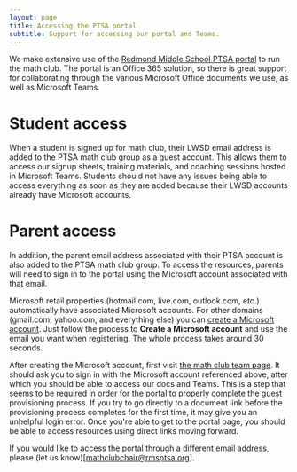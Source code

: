 ```yaml
---
layout: page
title: Accessing the PTSA portal
subtitle: Support for accessing our portal and Teams.
---
```


We make extensive use of the [Redmond Middle School PTSA portal](https://rmsptsa.sharepoint.com/sites/MathClub) to run the math club.
The portal is an Office 365 solution, so there is great support for collaborating through the various Microsoft Office documents we use, as well as Microsoft Teams.

# Student access
When a student is signed up for math club, their LWSD email address is added to the PTSA math club group as a guest account. This allows them to access our signup sheets,
training materials, and coaching sessions hosted in Microsoft Teams. Students should not have any issues being able to access everything as soon as they are added because
their LWSD accounts already have Microsoft accounts.

# Parent access
In addition, the parent email address associated with their PTSA account is also added to the PTSA math club group. To access the resources, parents will need to sign in
to the portal using the Microsoft account associated with that email.

Microsoft retail properties (hotmail.com, live.com, outlook.com, etc.) automatically have associated 
Microsoft accounts. For other domains (gmail.com, yahoo.com, and everything else) you can [create a Microsoft account](https://account.microsoft.com). Just follow the process
to **Create a Microsoft account** and use the email you want when registering. The whole process takes around 30 seconds.

After creating the Microsoft account, first visit [the math club team page](https://rmsptsa.sharepoint.com/sites/MathClub). It should ask you to sign in with the Microsoft 
account referenced above, after which you should be able to access our docs and Teams. This is a step that seems to be required in order for the portal to properly complete 
the guest provisioning process. If you try to go directly to a document link before the provisioning process completes for the first time, it may give you an unhelpful login error.
Once you're able to get to the portal page, you should be able to access resources using direct links moving forward.

If you would like to access the portal through a different email address, please (let us know)[mathclubchair@rmsptsa.org].